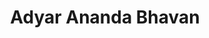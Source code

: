 ---
title: "Adyar Ananda Bhavan"
url: /coimbatore/adyar-ananda-bhavan-thadagam-road/
shop: confectionery
---